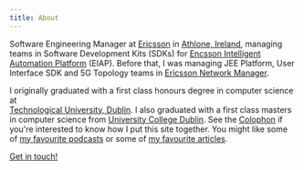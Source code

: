 ```yaml
---
title: About
---
```


Software Engineering Manager at [Ericsson][] in [Athlone, Ireland][Athlone],
managing teams in Software Development Kits (SDKs) for [Encsson Intelligent
Automation Platform][EIAP] (EIAP). Before that, I was managing JEE Platform,
User Interface SDK and 5G Topology teams in [Ericsson Network Manager][ENM].

I originally graduated with a first class honours degree in computer science
at  
[Technological University, Dublin][TUD]. I also graduated with a first class
masters in computer science from [University College Dublin][UCD]. See the
[Colophon][] if you're interested to know how I put this site together. You
might like some of
[my favourite podcasts](https://huffduffer.com/dueyfinster/tags/mustlisten) or
some of
[my favourite articles](https://www.pinboard.in/u:dueyfinster/t:mustread/).

[Get in touch!](/contact)

[Athlone]: https://en.wikipedia.org/wiki/Athlone
[Ericsson]: http://www.ericsson.com
[EIAP]:
  https://www.ericsson.com/en/ran/intelligent-ran-automation/intelligent-automation-platform
[ENM]:
  https://www.ericsson.com/en/portfolio/digital-services/automated-network-operations/network-management/network-manager
[Colophon]: /about/colophon
[ENM]:
  http://www.ericsson.com/ourportfolio/products/network-manager?nav=productcategory005|fgb_101_0382
[MediaKind]: https://www.mediakind.com
[MF]:
  https://www.ericsson.com/ourportfolio/telecom-operators/mediafirst?nav=marketcategory006
[5G]: https://en.wikipedia.org/wiki/5G
[TUD]: https://www.tudublin.ie/
[UCD]: http://csi.ucd.ie
